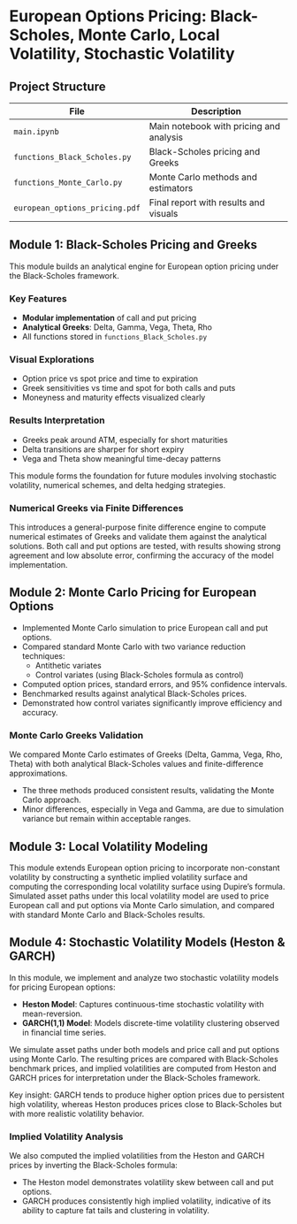# European Options Pricing: Black-Scholes, Monte Carlo, Local Volatility, Stochastic Volatility
## Project Structure

| File                          | Description                            |
|-------------------------------|----------------------------------------|
| `main.ipynb`                  | Main notebook with pricing and analysis |
| `functions_Black_Scholes.py`  | Black-Scholes pricing and Greeks       |
| `functions_Monte_Carlo.py`    | Monte Carlo methods and estimators     |
| `european_options_pricing.pdf`| Final report with results and visuals  |


## Module 1: Black-Scholes Pricing and Greeks 

This module builds an analytical engine for European option pricing under the Black-Scholes framework.

### Key Features
- **Modular implementation** of call and put pricing
- **Analytical Greeks**: Delta, Gamma, Vega, Theta, Rho
- All functions stored in `functions_Black_Scholes.py`

### Visual Explorations
- Option price vs spot price and time to expiration
- Greek sensitivities vs time and spot for both calls and puts
- Moneyness and maturity effects visualized clearly

### Results Interpretation
- Greeks peak around ATM, especially for short maturities
- Delta transitions are sharper for short expiry
- Vega and Theta show meaningful time-decay patterns

This module forms the foundation for future modules involving stochastic volatility, numerical schemes, and delta hedging strategies.

### Numerical Greeks via Finite Differences
This introduces a general-purpose finite difference engine to compute numerical estimates of Greeks and validate them against the analytical solutions. Both call and put options are tested, with results showing strong agreement and low absolute error, confirming the accuracy of the model implementation.

## Module 2: Monte Carlo Pricing for European Options

- Implemented Monte Carlo simulation to price European call and put options.
- Compared standard Monte Carlo with two variance reduction techniques:
  - Antithetic variates
  - Control variates (using Black-Scholes formula as control)
- Computed option prices, standard errors, and 95% confidence intervals.
- Benchmarked results against analytical Black-Scholes prices.
- Demonstrated how control variates significantly improve efficiency and accuracy.

### Monte Carlo Greeks Validation

We compared Monte Carlo estimates of Greeks (Delta, Gamma, Vega, Rho, Theta) with both analytical Black-Scholes values and finite-difference approximations.

- The three methods produced consistent results, validating the Monte Carlo approach.
- Minor differences, especially in Vega and Gamma, are due to simulation variance but remain within acceptable ranges.


## Module 3: Local Volatility Modeling 
This module extends European option pricing to incorporate non-constant volatility by constructing a synthetic implied volatility surface and computing the corresponding local volatility surface using Dupire’s formula. Simulated asset paths under this local volatility model are used to price European call and put options via Monte Carlo simulation, and compared with standard Monte Carlo and Black-Scholes results.

## Module 4: Stochastic Volatility Models (Heston & GARCH)

In this module, we implement and analyze two stochastic volatility models for pricing European options:

- **Heston Model**: Captures continuous-time stochastic volatility with mean-reversion.
- **GARCH(1,1) Model**: Models discrete-time volatility clustering observed in financial time series.

We simulate asset paths under both models and price call and put options using Monte Carlo. The resulting prices are compared with Black-Scholes benchmark prices, and implied volatilities are computed from Heston and GARCH prices for interpretation under the Black-Scholes framework.

Key insight: GARCH tends to produce higher option prices due to persistent high volatility, whereas Heston produces prices close to Black-Scholes but with more realistic volatility behavior.

### Implied Volatility Analysis

We also computed the implied volatilities from the Heston and GARCH prices by inverting the Black-Scholes formula:

- The Heston model demonstrates volatility skew between call and put options.
- GARCH produces consistently high implied volatility, indicative of its ability to capture fat tails and clustering in volatility.
